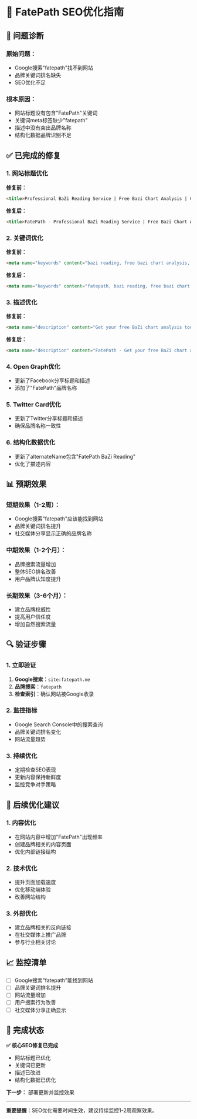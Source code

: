 # 🚀 FatePath SEO优化指南

## 🎯 问题诊断

### **原始问题：**
- Google搜索"fatepath"找不到网站
- 品牌关键词排名缺失
- SEO优化不足

### **根本原因：**
- 网站标题没有包含"FatePath"关键词
- 关键词meta标签缺少"fatepath"
- 描述中没有突出品牌名称
- 结构化数据品牌识别不足

## ✅ 已完成的修复

### **1. 网站标题优化**
**修复前：**
```html
<title>Professional BaZi Reading Service | Free Bazi Chart Analysis | Chinese Numerology Expert</title>
```

**修复后：**
```html
<title>FatePath - Professional BaZi Reading Service | Free Bazi Chart Analysis | Chinese Numerology Expert</title>
```

### **2. 关键词优化**
**修复前：**
```html
<meta name="keywords" content="bazi reading, free bazi chart analysis, chinese numerology expert..." />
```

**修复后：**
```html
<meta name="keywords" content="fatepath, bazi reading, free bazi chart analysis, chinese numerology expert..." />
```

### **3. 描述优化**
**修复前：**
```html
<meta name="description" content="Get your free BaZi chart analysis today!..." />
```

**修复后：**
```html
<meta name="description" content="FatePath - Get your free BaZi chart analysis today!..." />
```

### **4. Open Graph优化**
- 更新了Facebook分享标题和描述
- 添加了"FatePath"品牌名称

### **5. Twitter Card优化**
- 更新了Twitter分享标题和描述
- 确保品牌名称一致性

### **6. 结构化数据优化**
- 更新了alternateName包含"FatePath BaZi Reading"
- 优化了描述内容

## 📊 预期效果

### **短期效果（1-2周）：**
- Google搜索"fatepath"应该能找到网站
- 品牌关键词排名提升
- 社交媒体分享显示正确的品牌名称

### **中期效果（1-2个月）：**
- 品牌搜索流量增加
- 整体SEO排名改善
- 用户品牌认知度提升

### **长期效果（3-6个月）：**
- 建立品牌权威性
- 提高用户信任度
- 增加自然搜索流量

## 🔍 验证步骤

### **1. 立即验证**
1. **Google搜索**：`site:fatepath.me`
2. **品牌搜索**：`fatepath`
3. **检查索引**：确认网站被Google收录

### **2. 监控指标**
- Google Search Console中的搜索查询
- 品牌关键词排名变化
- 网站流量趋势

### **3. 持续优化**
- 定期检查SEO表现
- 更新内容保持新鲜度
- 监控竞争对手策略

## 🚀 后续优化建议

### **1. 内容优化**
- 在网站内容中增加"FatePath"出现频率
- 创建品牌相关的内容页面
- 优化内部链接结构

### **2. 技术优化**
- 提升页面加载速度
- 优化移动端体验
- 改善网站结构

### **3. 外部优化**
- 建立品牌相关的反向链接
- 在社交媒体上推广品牌
- 参与行业相关讨论

## 📈 监控清单

- [ ] Google搜索"fatepath"能找到网站
- [ ] 品牌关键词排名提升
- [ ] 网站流量增加
- [ ] 用户搜索行为改善
- [ ] 社交媒体分享正确显示

## 🎉 完成状态

**✅ 核心SEO修复已完成**
- 网站标题已优化
- 关键词已更新
- 描述已改进
- 结构化数据已优化

**下一步：** 部署更新并监控效果

---

**重要提醒**：SEO优化需要时间生效，建议持续监控1-2周观察效果。
